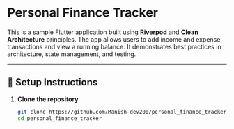 # Personal Finance Tracker

This is a sample Flutter application built using **Riverpod** and **Clean Architecture** principles. The app allows users to add income and expense transactions and view a running balance. It demonstrates best practices in architecture, state management, and testing.

---

## 🚀 Setup Instructions

1. **Clone the repository**
   ```bash
   git clone https://github.com/Manish-dev200/personal_finance_tracker.git
   cd personal_finance_tracker
